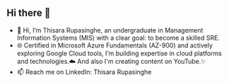 ## Hi there 👋

- 🔭 Hi, I’m Thisara Rupasinghe, an undergraduate in Management Information Systems (MIS) with a clear goal: to become a skilled SRE. 
- 🌐 Certified in Microsoft Azure Fundamentals (AZ-900) and actively exploring Google Cloud tools, I’m building expertise in cloud platforms and technologies.☁️ And also I'm creating content on YouTube.✨
- 📫 Reach me on LinkedIn: Thisara Rupasinghe
 

